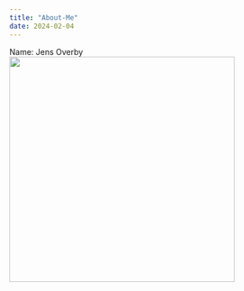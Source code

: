 ```yaml
---
title: "About-Me"
date: 2024-02-04
---
```

Name: Jens Overby
<img src="https://github.com/nordstream3/my_blog/assets/129880401/e4345e31-9cc8-48a1-9788-88d4e89bb11d" width="400" style="float:left; margin-right:10px;">
